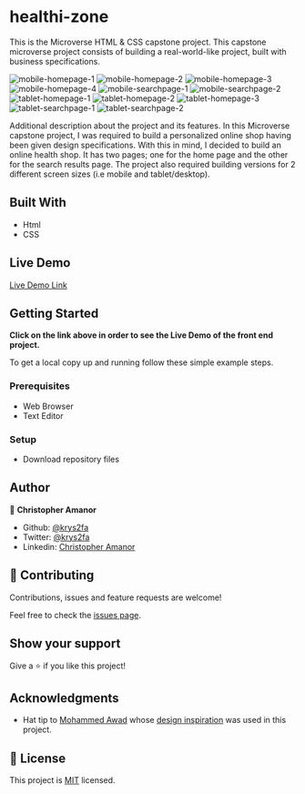 # healthi-zone
This is the Microverse HTML &amp; CSS capstone project. This capstone microverse project consists of building a real-world-like project, built with business specifications.



![mobile-homepage-1](./images/mobile-homepage-1.png)
![mobile-homepage-2](./images/mobile-homepage-2.png)
![mobile-homepage-3](./images/mobile-homepage-3.png)
![mobile-homepage-4](./images/mobile-homepage-4.png)
![mobile-searchpage-1](./images/mobile-searchpage-1.png)
![mobile-searchpage-2](./images/mobile-searchpage-2.png)
![tablet-homepage-1](./images/tablet-homepage-1.png)
![tablet-homepage-2](./images/tablet-homepage-2.png)
![tablet-homepage-3](./images/tablet-homepage-3.png)
![tablet-searchpage-1](./images/tablet-searchpage-1.png)
![tablet-searchpage-2](./images/tablet-searchpage-2.png)

Additional description about the project and its features.
In this Microverse capstone project, I was required to build a personalized online shop having been given design specifications. 
With this in mind, I decided to build an online health shop.
It has two pages; one for the home page and the other for the search results page.
The project also required building versions for 2 different screen sizes (i.e mobile and tablet/desktop).

## Built With

- Html
- CSS

## Live Demo

[Live Demo Link](https://rawcdn.githack.com/krys2fa/newsweek-clone/07354d005f21b16aa349fbf5b52c40b8bef8255a/index.html)

## Getting Started

**Click on the link above in order to see the Live Demo of the front end project.**

To get a local copy up and running follow these simple example steps.

### Prerequisites

- Web Browser
- Text Editor

### Setup

- Download repository files

## Author

👤 **Christopher Amanor**

- Github: [@krys2fa](https://github.com/krys2fa)
- Twitter: [@krys2fa](https://twitter.com/krys2fa)
- Linkedin: [Christopher Amanor](https://www.linkedin.com/in/christopher-amanor-81a7b93b/)


## 🤝 Contributing

Contributions, issues and feature requests are welcome!

Feel free to check the [issues page](issues/).

## Show your support

Give a ⭐️ if you like this project!

## Acknowledgments

- Hat tip to [Mohammed Awad](https://www.behance.net/M_Awad) whose [design inspiration](https://www.behance.net/gallery/24796463/ZATTIX) was used in this project.


## 📝 License

This project is [MIT](lic.url) licensed.
